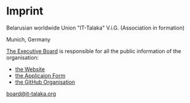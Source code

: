 # Imprint

Belarusian worldwide Union "IT-Talaka" V.i.G. (Association in formation)

Munich, Germany

[The Executive Board](board.md#executive-board) is responsible for all the public information of the organisation:

- [the Website](https://it-talaka.org)
- [the Applicaion Form](https://easyverein.com/public/ittalaka/applicationform/4021)
- [the GitHub Organisation](https://github.com/IT-TALAKA)

board@it-talaka.org